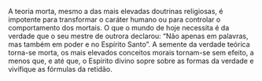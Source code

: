 ﻿A teoria morta, mesmo a das mais elevadas doutrinas religiosas, é impotente para transformar o caráter humano ou para controlar o comportamento dos mortais. O que o mundo de hoje necessita é da verdade que o seu mestre de outrora declarou: “Não apenas em palavras, mas também em poder e no Espírito Santo”. A semente da verdade teórica torna-se morta, os mais elevados conceitos morais tornam-se sem efeito, a menos que, e até que, o Espírito divino sopre sobre as formas da verdade e vivifique as fórmulas da retidão.